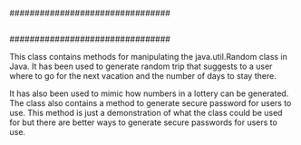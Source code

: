 ################################
##			      ##
##			      ##
################################

This class contains methods for manipulating the java.util.Random class in Java. It has been used to generate random trip that
suggests to a user where to go for the next vacation and the number of days to stay there.

It has also been used to mimic how numbers in a lottery can be generated. The class also contains a method to generate secure
password for users to use. This method is just a demonstration of what the class could be used for but there are better ways
to generate secure passwords for users to use.

